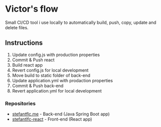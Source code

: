 # Victor's flow
Small CI/CD tool i use locally to automatically build, push, copy, update and delete files.

## Instructions

  1) Update config.js with production properties
  2) Commit & Push react
  3) Build react app
  4) Revert config.js for local development
  5) Move build to static folder of back-end
  6) Update application.yml with prodaction properties
  7) Commit & Push back-end
  8) Revert application.yml for local development
  
### Repositories
* [stefantflc.me](https://github.com/ToStefan/stefantflc.me) - Back-end (Java Spring Boot app)
* [stefantlfc-react](https://github.com/ToStefan/stefantflc-react) - Front-end (React app)